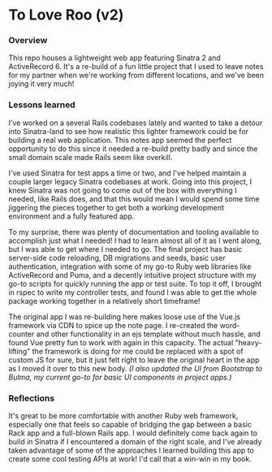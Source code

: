 # To Love Roo (v2)

### Overview
This repo houses a lightweight web app featuring Sinatra 2 and ActiveRecord 6. It's a re-build of a fun little project that I used to leave notes for my partner when we're working from different locations, and we've been joying it very much!

### Lessons learned
I've worked on a several Rails codebases lately and wanted to take a detour into Sinatra-land to see how realistic this lighter framework could be for building a real web application. This notes app seemed the perfect opportunity to do this since it needed a re-build pretty badly and since the small domain scale made Rails seem like overkill.

I've used Sinatra for test apps a time or two, and I've helped maintain a couple larger legacy Sinatra codebases at work. Going into this project, I knew Sinatra was not going to come out of the box with everything I needed, like Rails does, and that this would mean I would spend some time jiggering the pieces together to get both a working development environment and a fully featured app.

To my surprise, there was plenty of documentation and tooling available to accomplish just what I needed! I had to learn almost all of it as I went along, but I was able to get where I needed to go. The final project has basic server-side code reloading, DB migrations and seeds, basic user authentication, integration with some of my go-to Ruby web libraries like ActiveRecord and Puma, and a decently intuitive project structure with my go-to scripts for quickly running the app or test suite. To top it off, I brought in rspec to write my controller tests, and found I was able to get the whole package working together in a relatively short timeframe!

The original app I was re-building here makes loose use of the Vue.js framework via CDN to spice up the note page. I re-created the word-counter and other functionality in an ejs template without much hassle, and found Vue pretty fun to work with again in this capacity. The actual "heavy-lifting" the framework is doing for me could be replaced with a spot of custom JS for sure, but it just felt right to leave the original heart in the app as I moved it over to this new body. _(I also updated the UI from Bootstrap to Bulma, my current go-to for basic UI components in project apps.)_

### Reflections
It's great to be more comfortable with another Ruby web framework, especially one that feels so capable of bridging the gap between a basic Rack app and a full-blown Rails app. I would definitely come back again to build in Sinatra if I encountered a domain of the right scale, and I've already taken advantage of some of the approaches I learned building this app to create some cool testing APIs at work! I'd call that a win-win in my book.
